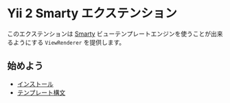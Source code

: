 Yii 2 Smarty エクステンション
=============================

このエクステンションは [Smarty](http://www.smarty.net/) ビューテンプレートエンジンを使うことが出来るようにする `ViewRenderer` を提供します。

始めよう
--------

* [インストール](installation.md)
* [テンプレート構文](template-syntax.md)
